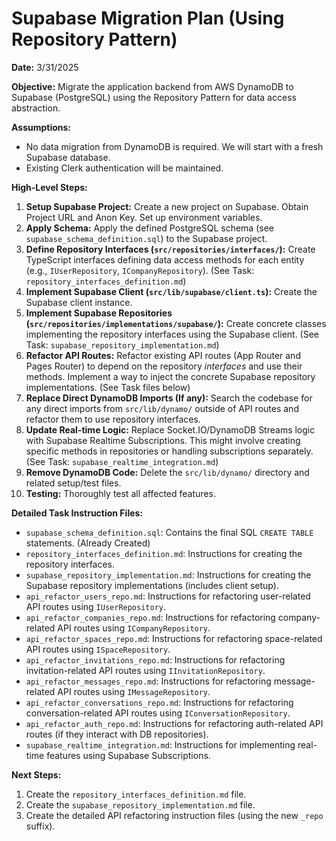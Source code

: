 # Supabase Migration Plan (Using Repository Pattern)

**Date:** 3/31/2025

**Objective:** Migrate the application backend from AWS DynamoDB to Supabase (PostgreSQL) using the Repository Pattern for data access abstraction.

**Assumptions:**
*   No data migration from DynamoDB is required. We will start with a fresh Supabase database.
*   Existing Clerk authentication will be maintained.

**High-Level Steps:**

1.  **Setup Supabase Project:** Create a new project on Supabase. Obtain Project URL and Anon Key. Set up environment variables.
2.  **Apply Schema:** Apply the defined PostgreSQL schema (see `supabase_schema_definition.sql`) to the Supabase project.
3.  **Define Repository Interfaces (`src/repositories/interfaces/`):** Create TypeScript interfaces defining data access methods for each entity (e.g., `IUserRepository`, `ICompanyRepository`). (See Task: `repository_interfaces_definition.md`)
4.  **Implement Supabase Client (`src/lib/supabase/client.ts`):** Create the Supabase client instance.
5.  **Implement Supabase Repositories (`src/repositories/implementations/supabase/`):** Create concrete classes implementing the repository interfaces using the Supabase client. (See Task: `supabase_repository_implementation.md`)
6.  **Refactor API Routes:** Refactor existing API routes (App Router and Pages Router) to depend on the repository *interfaces* and use their methods. Implement a way to inject the concrete Supabase repository implementations. (See Task files below)
7.  **Replace Direct DynamoDB Imports (If any):** Search the codebase for any direct imports from `src/lib/dynamo/` outside of API routes and refactor them to use repository interfaces.
8.  **Update Real-time Logic:** Replace Socket.IO/DynamoDB Streams logic with Supabase Realtime Subscriptions. This might involve creating specific methods in repositories or handling subscriptions separately. (See Task: `supabase_realtime_integration.md`)
9.  **Remove DynamoDB Code:** Delete the `src/lib/dynamo/` directory and related setup/test files.
10. **Testing:** Thoroughly test all affected features.

**Detailed Task Instruction Files:**

*   `supabase_schema_definition.sql`: Contains the final SQL `CREATE TABLE` statements. (Already Created)
*   `repository_interfaces_definition.md`: Instructions for creating the repository interfaces.
*   `supabase_repository_implementation.md`: Instructions for creating the Supabase repository implementations (includes client setup).
*   `api_refactor_users_repo.md`: Instructions for refactoring user-related API routes using `IUserRepository`.
*   `api_refactor_companies_repo.md`: Instructions for refactoring company-related API routes using `ICompanyRepository`.
*   `api_refactor_spaces_repo.md`: Instructions for refactoring space-related API routes using `ISpaceRepository`.
*   `api_refactor_invitations_repo.md`: Instructions for refactoring invitation-related API routes using `IInvitationRepository`.
*   `api_refactor_messages_repo.md`: Instructions for refactoring message-related API routes using `IMessageRepository`.
*   `api_refactor_conversations_repo.md`: Instructions for refactoring conversation-related API routes using `IConversationRepository`.
*   `api_refactor_auth_repo.md`: Instructions for refactoring auth-related API routes (if they interact with DB repositories).
*   `supabase_realtime_integration.md`: Instructions for implementing real-time features using Supabase Subscriptions.

**Next Steps:**
1. Create the `repository_interfaces_definition.md` file.
2. Create the `supabase_repository_implementation.md` file.
3. Create the detailed API refactoring instruction files (using the new `_repo` suffix).